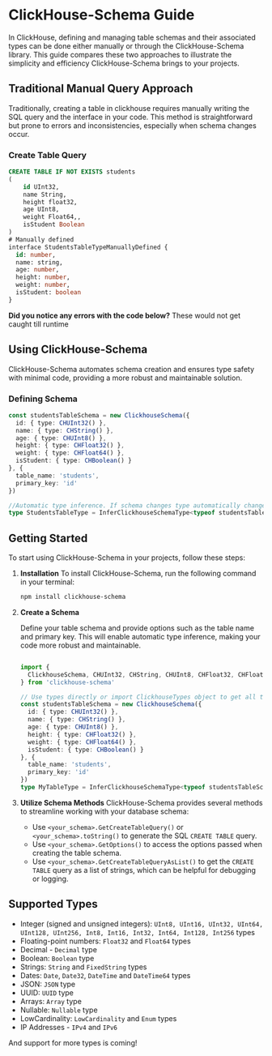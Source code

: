 # ClickHouse-Schema Guide

In ClickHouse, defining and managing table schemas and their associated types can be done either manually or through the ClickHouse-Schema library. This guide compares these two approaches to illustrate the simplicity and efficiency ClickHouse-Schema brings to your projects.

## Traditional Manual Query Approach

Traditionally, creating a table in clickhouse requires manually writing the SQL query and the interface in your code. This method is straightforward but prone to errors and inconsistencies, especially when schema changes occur.

### Create Table Query

```sql
CREATE TABLE IF NOT EXISTS students
(
    id UInt32,
    name String,
    height float32,
    age UInt8,
    weight Float64,,
    isStudent Boolean
)
# Manually defined
interface StudentsTableTypeManuallyDefined {
  id: number,
  name: string,
  age: number,
  height: number,
  weight: number,
  isStudent: boolean
}
```

**Did you notice any errors with the code below?**  These would not get caught till runtime

## Using ClickHouse-Schema

ClickHouse-Schema automates schema creation and ensures type safety with minimal code, providing a more robust and maintainable solution.

### Defining Schema

``` typescript
const studentsTableSchema = new ClickhouseSchema({
  id: { type: CHUInt32() },
  name: { type: CHString() },
  age: { type: CHUInt8() },
  height: { type: CHFloat32() },
  weight: { type: CHFloat64() },
  isStudent: { type: CHBoolean() }
}, {
  table_name: 'students',
  primary_key: 'id'
})

//Automatic type inference. If schema changes type automatically changes too
type StudentsTableType = InferClickhouseSchemaType<typeof studentsTableSchema>
```

## Getting Started

To start using ClickHouse-Schema in your projects, follow these steps:

1. **Installation**
   To install ClickHouse-Schema, run the following command in your terminal:

   ```bash
   npm install clickhouse-schema
   ```

2. **Create a Schema**

    Define your table schema and provide options such as the table name and primary key. This will enable automatic type inference, making your code more robust and maintainable.

    ``` typescript

    import {
      ClickhouseSchema, CHUInt32, CHString, CHUInt8, CHFloat32, CHFloat64, CHBoolean, InferClickhouseSchemaType
    } from 'clickhouse-schema'

    // Use types directly or import ClickhouseTypes object to get all the types in one place
    const studentsTableSchema = new ClickhouseSchema({
      id: { type: CHUInt32() },
      name: { type: CHString() },
      age: { type: CHUInt8() },
      height: { type: CHFloat32() },
      weight: { type: CHFloat64() },
      isStudent: { type: CHBoolean() }
    }, {
      table_name: 'students',
      primary_key: 'id'
    })
    type MyTableType = InferClickhouseSchemaType<typeof studentsTableSchema>
    ```

3. **Utilize Schema Methods**
    ClickHouse-Schema provides several methods to streamline working with your database schema:

    - Use `<your_schema>.GetCreateTableQuery()` or `<your_schema>.toString()` to generate the SQL `CREATE TABLE` query.
    - Use `<your_schema>.GetOptions()` to access the options passed when creating the table schema.
    - Use `<your_schema>.GetCreateTableQueryAsList()` to get the `CREATE TABLE` query as a list of strings, which can be helpful for debugging or logging.

## Supported Types

- Integer (signed and unsigned integers): `UInt8, UInt16, UInt32, UInt64, UInt128, UInt256, Int8, Int16, Int32, Int64, Int128, Int256` types
- Floating-point numbers: `Float32` and `Float64` types
- Decimal - `Decimal` type
- Boolean: `Boolean` type
- Strings: `String` and `FixedString` types
- Dates: `Date`, `Date32`, `DateTime` and `DateTime64` types
- JSON: `JSON` type
- UUID: `UUID` type
- Arrays: `Array` type
- Nullable: `Nullable` type
- LowCardinality: `LowCardinality` and `Enum` types
- IP Addresses - `IPv4` and `IPv6`

And support for more types is coming!
